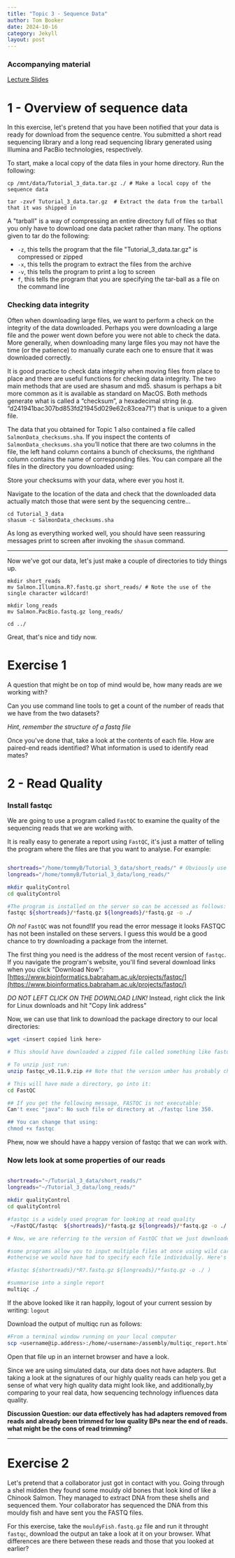 ```yaml
---
title: "Topic 3 - Sequence Data"
author: Tom Booker
date: 2024-10-16
category: Jekyll
layout: post
---
```


### Accompanying material

[Lecture Slides](/pages/topic_3/Topic_3.pdf)

# 1 - Overview of sequence data

In this exercise, let's pretend that you have been notified that your data is ready for download from the sequence centre. You submitted a short read sequencing library and a long read sequencing library generated using Illumina and PacBio technologies, respectively.

To start, make a local copy of the data files in your home directory. Run the following:
```
cp /mnt/data/Tutorial_3_data.tar.gz ./ # Make a local copy of the sequence data

tar -zxvf Tutorial_3_data.tar.gz  # Extract the data from the tarball that it was shipped in

```

A "tarball" is a way of compressing an entire directory full of files so that you only have to download one data packet rather than many. The options given to tar do the following:
* ``-z``, this tells the program that the file "Tutorial_3_data.tar.gz" is compressed or zipped
* ``-x``, this tells the program to extract the files from the archive
* ``-v``, this tells the program to print a log to screen
* ``f``, this tells the program that you are specifying the tar-ball as a file on the command line


### Checking data integrity

Often when downloading large files, we want to perform a check on the integrity of the data downloaded. Perhaps you were downloading a large file and the power went down before you were not able to check the data. More generally, when downloading many large files you may not have the time (or the patience) to manually curate each one to ensure that it was downloaded correctly.

It is good practice to check data integrity when moving files from place to place and there are useful functions for checking data integrity. The two main methods that are used are shasum and md5. shasum is perhaps a bit more common as it is available as standard on MacOS. Both methods generate what is called a “checksum”, a hexadecimal string (e.g. “d241941bac307bd853fd21945d029e62c83cea71”) that is unique to a given file.

The data that you obtained for Topic 1 also contained a file called ```SalmonData_checksums.sha```. If you inspect the contents of ```SalmonData_checksums.sha``` you’ll notice that there are two columns in the file, the left hand column contains a bunch of checksums, the righthand column contains the name of corresponding files. You can compare all the files in the directory you downloaded using:

Store your checksums with your data, where ever you host it.

Navigate to the location of the data and check that the downloaded data actually match those that were sent by the sequencing centre...

```
cd Tutorial_3_data
shasum -c SalmonData_checksums.sha
```

As long as everything worked well, you should have seen reassuring messages print to screen after invoking the `shasum` command.

______________________________

Now we've got our data, let's just make a couple of directories to tidy things up.

```
mkdir short_reads
mv Salmon.Illumina.R?.fastq.gz short_reads/ # Note the use of the single character wildcard!

mkdir long_reads
mv Salmon.PacBio.fastq.gz long_reads/

cd ../

```

Great, that's nice and tidy now.


# Exercise 1

A question that might be on top of mind would be, how many reads are we working with?

Can you use command line tools to get a count of the number of reads that we have from the two datasets?

*Hint, remember the structure of a fastq file*

Once you've done that, take a look at the contents of each file. How are paired-end reads identified? What information is used to identify read mates?

# 2 - Read Quality

### Install fastqc

We are going to use a program called `FastQC` to examine the quality of the sequencing reads that we are working with.

It is really easy to generate a report using `FastQC`, it's just a matter of telling the program where the files are that you want to analyse. For example:

```bash

shortreads="/home/tommyB/Tutorial_3_data/short_reads/" # Obviously use your own user name here
longreads="/home/tommyB/Tutorial_3_data/long_reads/"

mkdir qualityControl
cd qualityControl

#The program is installed on the server so can be accessed as follows:
fastqc ${shortreads}/*fastq.gz ${longreads}/*fastq.gz -o ./
```

*Oh no!* `FastQC` was not found!If you read the error message it looks FASTQC has not been installed on these servers. I guess this would be a good chance to try downloading a package from the internet.

The first thing you need is the address of the most recent version of `fastqc`. If you navigate the program's website, you'll find several download links when you click "Download Now":
[https://www.bioinformatics.babraham.ac.uk/projects/fastqc/](https://www.bioinformatics.babraham.ac.uk/projects/fastqc/)

*DO NOT LEFT CLICK ON THE DOWNLOAD LINK!*
Instead, right click the link for Linux downloads and hit "Copy link address"

Now, we can use that link to download the package directory to our local directories:
```bash
wget <insert copied link here>

# This should have downloaded a zipped file called something like fastqc_v0.11.9.zip

# To unzip just run:
unzip fastqc_v0.11.9.zip ## Note that the version umber has probably changed...

# This will have made a directory, go into it:
cd FastQC

## If you get the following message, FASTQC is not executable:
Can't exec "java": No such file or directory at ./fastqc line 350.

## You can change that using:
chmod +x fastqc

```

Phew, now we should have a happy version of fastqc that we can work with.

### Now lets look at some properties of our reads

```bash

shortreads="~/Tutorial_3_data/short_reads/"
longreads="~/Tutorial_3_data/long_reads/"

mkdir qualityControl
cd qualityControl

#fastqc is a widely used program for looking at read quality
 ~/FastQC/fastqc  ${shortreads}/*fastq.gz ${longreads}/*fastq.gz -o ./

# Now, we are referring to the version of FastQC that we just downloaded, and it should play nicely with the Java version we are working with.

#some programs allow you to input multiple files at once using wild cards. this is convenient.
#otherwise we would have had to specify each file individually. Here's another way we could use wildcards here:

#fastqc ${shortreads}/*R?.fastq.gz ${longreads}/*fastq.gz -o ./ )

#summarise into a single report
multiqc ./
```

If the above looked like it ran happily, logout of your current session by writing:
```logout```


Download the output of multiqc run as follows:

```bash
#From a terminal window running on your local computer
scp <username@ip.address>:/home/<username>/assembly/multiqc_report.html <path on your computer where you want the file>
```

Open that file up in an internet browser and have a look.

Since we are using simulated data, our data does not have adapters. But taking a look at the signatures of our highly quality reads can help you get a sense of what very high quality data might look like, and additionally,by comparing to your real data, how sequencing technology influences data quality.  

**Discussion Question: our data effectively has had adapters removed from reads and already been trimmed for low quality BPs near the end of reads. what might be the cons of read trimming?**

__________________

# Exercise 2

Let's pretend that a collaborator just got in contact with you. Going through a shel midden they found some mouldy old bones that look kind of like a Chinook Salmon. They managed to extract DNA from these shells and sequenced them. Your collaborator has sequenced the DNA from this mouldy fish and have sent you the FASTQ files. 

For this exercise, take the ```mouldyFish.fastq.gz``` file and run it throught ```fastqc```, download the output an take a look at it on your browser. What differences are there between these reads and those that you looked at earlier?


